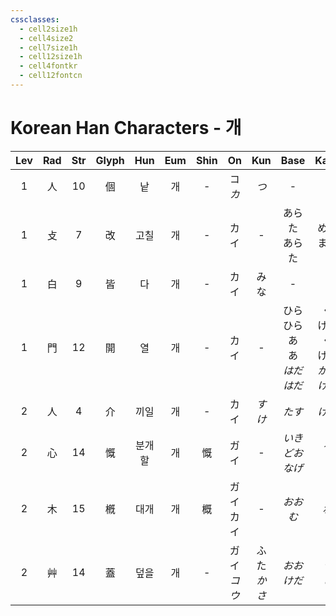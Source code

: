 ```yaml
---
cssclasses:
  - cell2size1h
  - cell4size2
  - cell7size1h
  - cell12size1h
  - cell4fontkr
  - cell12fontcn
---
```


# Korean Han Characters - 개

| Lev | Rad | Str | Glyph | Hun | Eum | Shin |     On     |    Kun     |                Base                |                Kana                | Simp |    Man    |  Can  | Viet |
| :-: | :-: | :-: | :---: | :-: | :-: | :--: | :--------: | :--------: | :--------------------------------: | :--------------------------------: | :--: | :-------: | :---: | :--: |
|  1  |  人  | 10  |   個   |  낱  |  개  |  -   |  コ<br>*カ*  |    *つ*     |                 -                  |                 -                  |  个   | gě<br>gè  |  go3  |      |
|  1  |  攴  |  7  |   改   | 고칠  |  개  |  -   |     カイ     |     -      |             あらた<br>あらた             |              める<br>まる              |  -   |    gǎi    | goi2  |      |
|  1  |  白  |  9  |   皆   |  다  |  개  |  -   |     カイ     |     みな     |                 -                  |                 -                  |  -   |    jiē    | gaai1 |      |
|  1  |  門  | 12  |   開   |  열  |  개  |  -   |     カイ     |     -      | ひら<br>ひら<br>あ<br>あ<br>*はだ*<br>*はだ* | く<br>ける<br>く<br>ける<br>*かる*<br>*ける* |  开   |    kāi    | hoi1  |      |
|  2  |  人  |  4  |   介   | 끼일  |  개  |  -   |     カイ     |    *すけ*    |                *たす*                |                *ける*                |  -   |    jiè    | gaai3 |      |
|  2  |  心  | 14  |   慨   | 분개할 |  개  |  慨   |     ガイ     |     -      |           *いきどお*<br>*なげ*           |              *る<br>く*              |  慨   |    kǎi    | koi3  |      |
|  2  |  木  | 15  |   槪   | 대개  |  개  |  概   |  ガイ<br>カイ  |     -      |               *おおむ*                |                *ね*                 |  概   |    gài    | koi3  |      |
|  2  |  艸  | 14  |   蓋   | 덮을  |  개  |  -   | ガイ<br>*コウ* | ふた<br>*かさ* |             *おお<br>けだ*             |              *う<br>し*              |  盖   | gài<br>gě | koi3  |      |
 